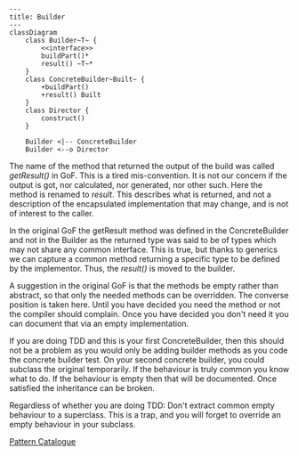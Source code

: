 ```mermaid
---
title: Builder
---
classDiagram
    class Builder~T~ {
        <<interface>>
        buildPart()*
        result() ~T~*
    }
    class ConcreteBuilder~Built~ {
        +buildPart()
        +result() Built
    }
    class Director {
        construct()
    }

    Builder <|-- ConcreteBuilder
    Builder <--o Director
```

The name of the method that returned the output of the build was called
*getResult()* in GoF. This is a tired mis-convention. It is not our concern if
the output is got, nor calculated, nor generated, nor other such. Here the
method is renamed to *result*. This describes what is returned, and not a
description of the encapsulated implementation that may change, and is not of
interest to the caller.

In the original GoF the getResult method was defined in the ConcreteBuilder and
not in the Builder as the returned type was said to be of types which may not
share any common interface. This is true, but thanks to generics we can capture
a common method returning a specific type to be defined by the implementor.
Thus, the *result()* is moved to the builder.

A suggestion in the original GoF is that the methods be empty rather than
abstract, so that only the needed methods can
be overridden. The converse position is taken here. Until you have decided you
need the method or not the compiler
should complain. Once you have decided you don't need it you can document that
via an empty implementation.

If you are doing TDD and this is your first ConcreteBuilder, then this should
not be a problem as you would only be adding builder methods as you code the
concrete builder test. On your second concrete builder, you could subclass the
original temporarily. If the behaviour is truly common you know what to do. If
the behaviour is empty then that will be documented. Once satisfied the
inheritance can be broken.

Regardless of whether you are doing TDD: Don't extract common empty behaviour to
a superclass. This is a trap, and you will forget to override an empty behaviour
in your subclass.

[Pattern Catalogue](../../Catalogue.md)
